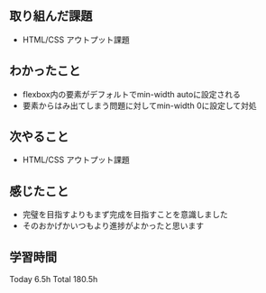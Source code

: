 ## 取り組んだ課題
- HTML/CSS アウトプット課題
## わかったこと
- flexbox内の要素がデフォルトでmin-width autoに設定される
- 要素からはみ出てしまう問題に対してmin-width 0に設定して対処
## 次やること
- HTML/CSS アウトプット課題
## 感じたこと
- 完璧を目指すよりもまず完成を目指すことを意識しました
- そのおかげかいつもより進捗がよかったと思います
## 学習時間
Today 6.5h Total 180.5h
